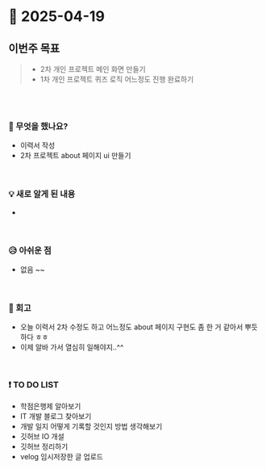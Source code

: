 # 📅 2025-04-19

## 이번주 목표
>- 2차 개인 프로젝트 메인 화면 만들기
>- 1차 개인 프로젝트 퀴즈 로직 어느정도 진행 완료하기

<br><br>

### 👀 무엇을 했나요?
- 이력서 작성
- 2차 프로젝트 about 페이지 ui 만들기

<br>

### 💡 새로 알게 된 내용
-
<br>

### 😥 아쉬운 점
- 없음 ~~ 
  
<br>

### 💬 회고
- 오늘 이력서 2차 수정도 하고 어느정도 about 페이지 구현도 좀 한 거 같아서 뿌듯하다 ㅎㅎ
- 이제 알바 가서 열심히 일해야지..^^

<br>

### ❗ TO DO LIST
- 학점은행제 알아보기
- IT 개발 블로그 찾아보기
- 개발 일지 어떻게 기록할 것인지 방법 생각해보기
- 깃허브 IO 개설
- 깃허브 정리하기
- velog 임시저장한 글 업로드
